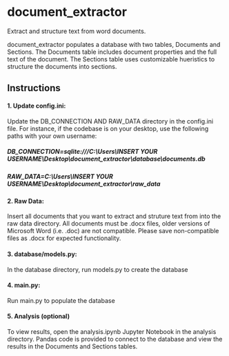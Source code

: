 # document_extractor
Extract and structure text from word documents.

document_extractor populates a database with two tables, Documents and Sections. The Documents table includes document properties and the full text of the document. The Sections table uses customizable hueristics to structure the documents into sections.

## Instructions

#### 1. Update config.ini:

Update the DB_CONNECTION AND RAW_DATA directory in the config.ini file. For instance, if the codebase is on your desktop, use the following paths with your own username:

##### DB_CONNECTION=sqlite:///C:\Users\INSERT YOUR USERNAME\Desktop\document_extractor\database\documents.db
##### RAW_DATA=C:\Users\INSERT YOUR USERNAME\Desktop\document_extractor\raw_data

#### 2. Raw Data:

Insert all documents that you want to extract and struture text from into the raw data directory. All documents must be .docx files, older versions of Microsoft Word (i.e. .doc) are not compatible. Please save non-compatible files as .docx for expected functionality.

#### 3. database/models.py:

In the database directory, run models.py to create the database

#### 4. main.py:

Run main.py to populate the database

#### 5. Analysis (optional)

To view results, open the analysis.ipynb Jupyter Notebook in the analysis directory. Pandas code is provided to connect to the database and view the results in the Documents and Sections tables.